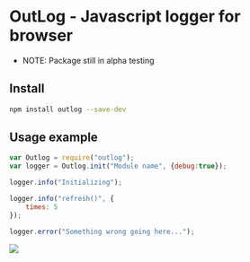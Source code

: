 # OutLog - Javascript logger for browser

* NOTE: Package still in alpha testing


## Install
```bash
npm install outlog --save-dev
```

## Usage example

```js
var Outlog = require("outlog");
var logger = Outlog.init("Module name", {debug:true});

logger.info("Initializing");

logger.info("refresh()", {
    times: 5
});

logger.error("Something wrong going here...");
```

<img src='https://github.com/axclever/outlog/blob/master/images/outlog_example.png'/>